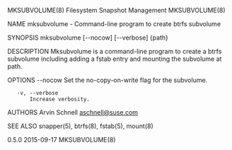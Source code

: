 MKSUBVOLUME(8)                                                                          Filesystem Snapshot Management                                                                         MKSUBVOLUME(8)



NAME
       mksubvolume - Command-line program to create btrfs subvolume

SYNOPSIS
       mksubvolume [--nocow] [--verbose] {path}

DESCRIPTION
       Mksubvolume is a command-line program to create a btrfs subvolume including adding a fstab entry and mounting the subvolume at path.

OPTIONS
       --nocow
           Set the no-copy-on-write flag for the subvolume.

       -v, --verbose
           Increase verbosity.

AUTHORS
       Arvin Schnell <aschnell@suse.com>

SEE ALSO
       snapper(5), btrfs(8), fstab(5), mount(8)



0.5.0                                                                                             2015-09-17                                                                                   MKSUBVOLUME(8)
